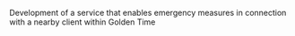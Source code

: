 Development of a service that enables emergency measures in connection with a nearby client within Golden Time
